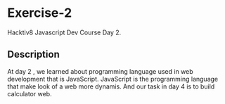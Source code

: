# Exercise-2
Hacktiv8 Javascript Dev Course Day 2.

## Description

At day 2 , we learned about programming language used in web development that is JavaScript. JavaScript is the programming language that make look of a web more dynamis. And our task in day 4 is to build calculator web. 

